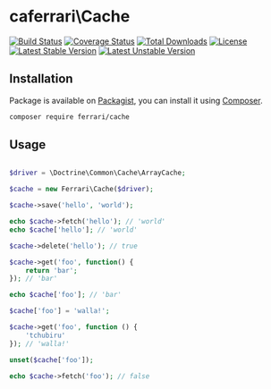 # caferrari\Cache
[![Build Status](https://secure.travis-ci.org/caferrari/Cache.png)](http://travis-ci.org/caferrari/Cache)
[![Coverage Status](https://coveralls.io/repos/caferrari/Cache/badge.png?branch=master)](https://coveralls.io/r/caferrari/Cache?branch=master)
[![Total Downloads](https://poser.pugx.org/ferrari/cache/downloads.png)](https://packagist.org/packages/ferrari/cache)
[![License](https://poser.pugx.org/ferrari/cache/license.png)](https://packagist.org/packages/ferrari/cache)
[![Latest Stable Version](https://poser.pugx.org/ferrari/cache/v/stable.png)](https://packagist.org/packages/ferrari/cache)
[![Latest Unstable Version](https://poser.pugx.org/ferrari/cache/v/unstable.png)](https://packagist.org/packages/ferrari/cache)

## Installation

Package is available on [Packagist](https://packagist.org/packages/ferrari/cache), you can install it
using [Composer](http://getcomposer.org).

```bash
composer require ferrari/cache
```

## Usage

```php

$driver = \Doctrine\Common\Cache\ArrayCache;

$cache = new Ferrari\Cache($driver);

$cache->save('hello', 'world');

echo $cache->fetch('hello'); // 'world'
echo $cache['hello']; // 'world'

$cache->delete('hello'); // true

$cache->get('foo', function() {
    return 'bar';
}); // 'bar'

echo $cache['foo']; // 'bar'

$cache['foo'] = 'walla!';

$cache->get('foo', function () {
    'tchubiru'
}); // 'walla!'

unset($cache['foo']);

echo $cache->fetch('foo'); // false
```
